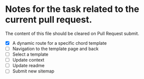 # Notes for the task related to the current pull request.

The content of this file should be cleared on Pull Request submit.

- [x] A dynamic route for a specific chord template
- [ ] Navigation to the template page and back
- [ ] Select a template
- [ ] Update context
- [ ] Update readme
- [ ] Submit new sitemap